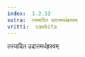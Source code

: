 ```yaml
---
index:  1.2.32
sutra:  तस्यादित उदात्तमर्धह्रस्वम्
vritti:  samhita 
---
```


तस्यादित उदात्तमर्धह्रस्वम्

